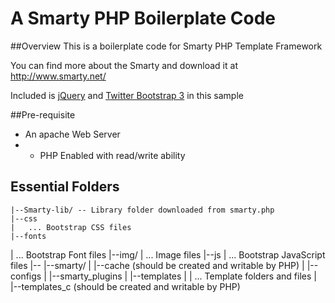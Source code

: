 # A Smarty PHP Boilerplate Code

##Overview
This is a boilerplate code for Smarty PHP Template Framework

You can find more about the Smarty and download it at http://www.smarty.net/

Included is [jQuery](http://jquery.com/) and [Twitter Bootstrap 3](http://getbootstrap.com/) in this sample

##Pre-requisite

- An apache Web Server
- - PHP Enabled with read/write ability

## Essential Folders

    |--Smarty-lib/ -- Library folder downloaded from smarty.php
    |--css
    |	... Bootstrap CSS files
    |--fonts

| ... Bootstrap Font files
|--img/
| ... Image files
|--js
| ... Bootstrap JavaScript files
|--
|--smarty/
| |--cache (should be created and writable by PHP)
| |--configs
| |--smarty_plugins
| |--templates
| | ... Template folders and files
| |--templates_c (should be created and writable by PHP)
